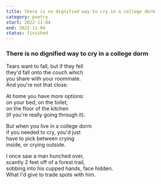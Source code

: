 ```yaml
---
title: there is no dignified way to cry in a college dorm
category: poetry
start: 2022-11-04
end: 2022-11-04
status: finished
---
```

### There is no dignified way to cry in a college dorm

Tears want to fall, but if they fell   
they'd fall onto the couch which       
you share with your roommate.          
And you're not that close.             
                                      
At home you have more options:         
on your bed, on the toilet,            
on the floor of the kitchen            
(if you're really going through it).   
                                      
But when you live in a college dorm    
if you needed to cry, you'd just       
have to pick between crying            
inside, or crying outside.             
                                      
I once saw a man hunched over,         
scantly 2 feet off of a forest trail,  
sobbing into his cupped hands, face hidden.  
What I'd give to trade spots with him. 
